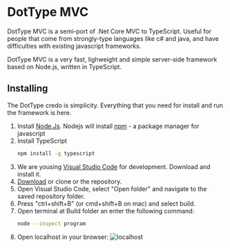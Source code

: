 # DotType MVC

DotType MVC is a semi-port of .Net Core MVC to TypeScript. Useful for people that come 
from strongly-type languages like c# and java, and have difficulties with existing javascript frameworks.

DotType MVC is a very fast, lighweight and simple server-side framework based on Node.js, written in TypeScript. 

## Installing
The DotType credo is simplicity. Everything that you need for install and run the framework is here.

1. Install [Node.Js](https://nodejs.org/en/).
   Nodejs will install [npm](https://www.npmjs.com) - a package manager for javascript
2. Install TypeScript
   ```bash
   npm install -g typescript
   ```
3. We are yousing [Visual Studio Code](https://code.visualstudio.com) for development. Download and install it.
4. [Download](https://github.com/dottype/DotType.Mvc/archive/master.zip) or clone or  the repository.
5. Open Visual Studio Code, select "Open folder" and navigate to the saved repository folder.
6. Press "ctrl+shift+B" (or cmd+shift+B on mac) and select build.
7. Open terminal at Build folder an enter the following command:
   ```bash
   node --inspect program
   ```
8. Open localhost in your browser:
![localhost](https://github.com/dottype/DotType.Mvc/blob/master/Images/dottype_localhost.png)
